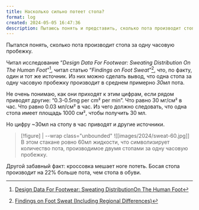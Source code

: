 ```yaml
---
title: Насколько сильно потеет стопа?
format: log
created: 2024-05-05 16:47:36
description: Пытаюсь понять и представить, сколько пота производит стопа за одну пробежку.
---
```

Пытался понять, сколько пота производит стопа за одну часовую пробежку.

Читал исследование “<cite>Design Data For Footwear: Sweating Distribution On The Human Foot</cite>”[^1], читал статью “<cite>Findings on Foot Sweat</cite>”[^2], что, по факту, один и тот же источник. Из них можно сделать вывод, что одна стопа за одну часовую пробежку производит в среднем примерно *30мл* пота.

Не очень понимаю, как они приходят к этим цифрам, если рядом приводят другие: “0.3-0.5mg per cm² per min”. Что равно 30 мг/см² в час. Что равно 0.03 мл/см² в час. Из чего должно следовать, что одна стопа имеет площадь 1000 см², чтобы получить 30 мл.

Но цифру ~30мл на стопу в час приводят и другие источники.

> [!figure] | --wrap class="unbounded"
>  ![[images/2024/sweat-60.jpg]]
>  В этом стакане ровно 60мл жидкости, что символизирует количество пота, производимое двумя стопами за одну часовую пробежку.

Другой забавный факт: кроссовка мешает ноге потеть. Босая стопа производит на 22% больше пота, чем стопа в обуви.


[^1]: [Design Data For Footwear: Sweating DistributionOn The Human Foot](https://pdfs.semanticscholar.org/e421/4d1ee306e7c661c9d27b07d4dd49b13d097a.pdf)
[^2]: [Findings on Foot Sweat (Including Regional Differences)](https://pro.blister-prevention.com/office-hours/findings-on-foot-sweat/)
